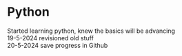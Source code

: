 # Python
Started learning python, knew the basics will be advancing<br>
19-5-2024 revisioned old stuff<br>
20-5-2024 save progress in Github<br>
